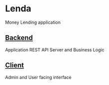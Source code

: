 # Lenda

Money Lending application

## [Backend](/backend/README.md)

Application REST API Server and Business Logic

## [Client](/client)

Admin and User facing interface

